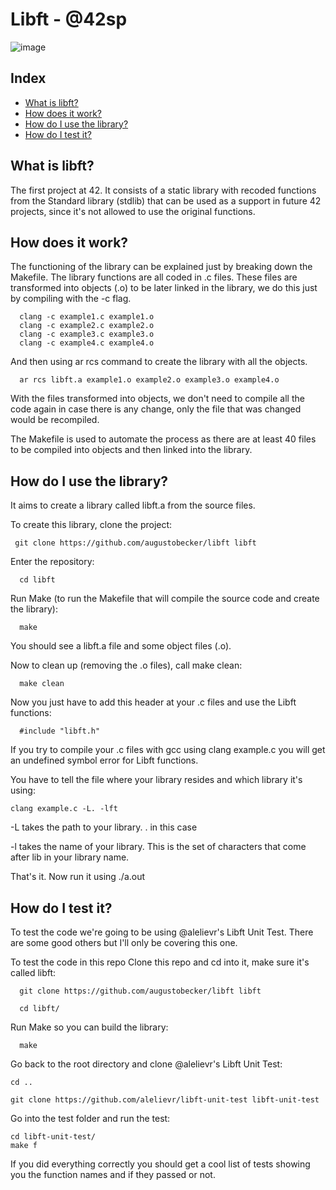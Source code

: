 # Libft - @42sp
![image](https://user-images.githubusercontent.com/81205527/149165832-9344c9e5-6075-4268-b276-26b60efc5733.png)
## Index
* [What is libft?](#what-is-libft)
* [How does it work?](#how-does-it-work)
* [How do I use the library?](#how-do-i-use-the-library)
* [How do I test it?](#how-do-i-test-it)

## What is libft?
 The first project at 42. It consists of a static library with recoded functions from the Standard library (stdlib) that can be used as a support in
 future 42 projects, since it's not allowed to use the original functions.
 
## How does it work?

The functioning of the library can be explained just by breaking down the Makefile. The library functions are all coded in .c files.
These files are transformed into objects (.o) to be later linked in the library, we do this just by compiling with the -c flag.

      clang -c example1.c example1.o
      clang -c example2.c example2.o
      clang -c example3.c example3.o
      clang -c example4.c example4.o
And then using ar rcs command to create the library with all the objects.

      ar rcs libft.a example1.o example2.o example3.o example4.o

With the files transformed into objects, we don't need to compile all the code again in case there is any change, only the file that was changed would be recompiled.

The Makefile is used to automate the process as there are at least 40 files to be compiled into objects and then linked into the library.
 
## How do I use the library?
It aims to create a library called libft.a from the source files.

To create this library, clone the project:

     git clone https://github.com/augustobecker/libft libft
Enter the repository:

      cd libft
Run Make (to run the Makefile that will compile the source code and create the library):

      make

You should see a libft.a file and some object files (.o).

Now to clean up (removing the .o files), call make clean:

      make clean
Now you just have to add this header at your .c files and use the Libft functions:

      #include "libft.h"
If you try to compile your .c files with gcc using clang example.c you will get an undefined symbol error for Libft functions.

You have to tell the file where your library resides and which library it's using:

    clang example.c -L. -lft

-L takes the path to your library. . in this case

-l takes the name of your library. This is the set of characters that come after lib in your library name.

That's it. Now run it using ./a.out

## How do I test it?

To test the code we're going to be using @alelievr's Libft Unit Test. There are some good others but I'll only be covering this one.

To test the code in this repo
Clone this repo and cd into it, make sure it's called libft:

      git clone https://github.com/augustobecker/libft libft
      
      cd libft/
 
Run Make so you can build the library:

      make
Go back to the root directory and clone @alelievr's Libft Unit Test:

    cd ..
    
    git clone https://github.com/alelievr/libft-unit-test libft-unit-test
Go into the test folder and run the test:

    cd libft-unit-test/
    make f
If you did everything correctly you should get a cool list of tests showing you the function names and if they passed or not.
